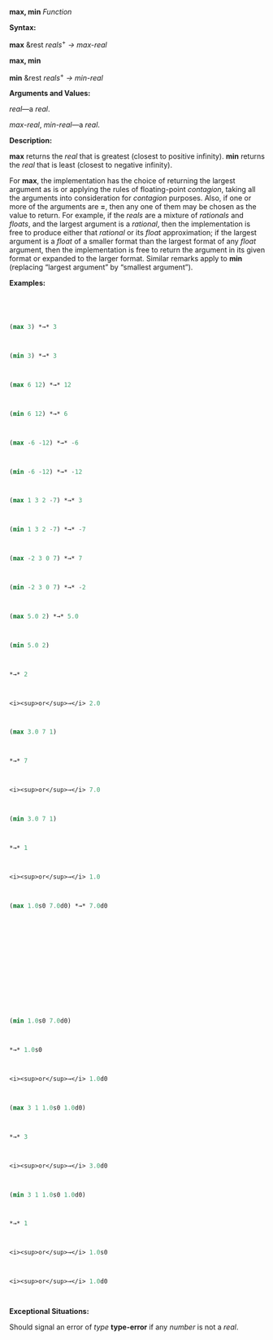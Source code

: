 **max, min** *Function* 



**Syntax:** 



**max** &rest *reals*<sup>+</sup> *→ max-real* 







 



 



**max, min** 



**min** &rest *reals*<sup>+</sup> *→ min-real* 



**Arguments and Values:** 



*real*—a *real*. 



*max-real*, *min-real*—a *real*. 



**Description:** 



**max** returns the *real* that is greatest (closest to positive infinity). **min** returns the *real* that is least (closest to negative infinity). 



For **max**, the implementation has the choice of returning the largest argument as is or applying the rules of floating-point *contagion*, taking all the arguments into consideration for *contagion* purposes. Also, if one or more of the arguments are **=**, then any one of them may be chosen as the value to return. For example, if the *reals* are a mixture of *rationals* and *floats*, and the largest argument is a *rational*, then the implementation is free to produce either that *rational* or its *float* approximation; if the largest argument is a *float* of a smaller format than the largest format of any *float* argument, then the implementation is free to return the argument in its given format or expanded to the larger format. Similar remarks apply to **min** (replacing “largest argument” by “smallest argument”). 



**Examples:**
```lisp
 



(max 3) *→* 3 



(min 3) *→* 3 



(max 6 12) *→* 12 



(min 6 12) *→* 6 



(max -6 -12) *→* -6 



(min -6 -12) *→* -12 



(max 1 3 2 -7) *→* 3 



(min 1 3 2 -7) *→* -7 



(max -2 3 0 7) *→* 7 



(min -2 3 0 7) *→* -2 



(max 5.0 2) *→* 5.0 



(min 5.0 2) 



*→* 2 



<i><sup>or</sup>→</i> 2.0 



(max 3.0 7 1) 



*→* 7 



<i><sup>or</sup>→</i> 7.0 



(min 3.0 7 1) 



*→* 1 



<i><sup>or</sup>→</i> 1.0 



(max 1.0s0 7.0d0) *→* 7.0d0 







 



 



(min 1.0s0 7.0d0) 



*→* 1.0s0 



<i><sup>or</sup>→</i> 1.0d0 



(max 3 1 1.0s0 1.0d0) 



*→* 3 



<i><sup>or</sup>→</i> 3.0d0 



(min 3 1 1.0s0 1.0d0) 



*→* 1 



<i><sup>or</sup>→</i> 1.0s0 



<i><sup>or</sup>→</i> 1.0d0 




```
**Exceptional Situations:** 



Should signal an error of *type* **type-error** if any *number* is not a *real*. 



